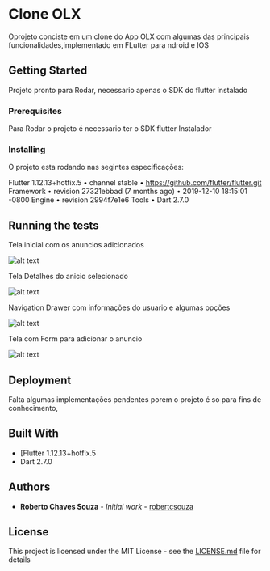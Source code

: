 # Clone OLX

Oprojeto conciste em um clone do App OLX com algumas das principais funcionalidades,implementado em FLutter para ndroid e IOS

## Getting Started

Projeto pronto para Rodar, necessario apenas o SDK do flutter instalado

### Prerequisites

Para Rodar o projeto é necessario ter o SDK flutter Instalador

### Installing

 O projeto esta rodando nas segintes especificações:
 
Flutter 1.12.13+hotfix.5 • channel stable • https://github.com/flutter/flutter.git
Framework • revision 27321ebbad (7 months ago) • 2019-12-10 18:15:01 -0800
Engine • revision 2994f7e1e6
Tools • Dart 2.7.0




## Running the tests

Tela inicial com os anuncios adicionados 

![alt text](https://github.com/robertcsouza/olxclone_app/blob/master/tela1.png)

Tela Detalhes do anicio selecionado

![alt text](https://github.com/robertcsouza/olxclone_app/blob/master/tela2.png)

Navigation Drawer com informações do usuario e algumas opções

![alt text](https://github.com/robertcsouza/olxclone_app/blob/master/tela3.png)

Tela com Form para adicionar o anuncio

![alt text](https://github.com/robertcsouza/olxclone_app/blob/master/tela4.png)

## Deployment

Falta algumas implementações pendentes porem o projeto é so para fins de conhecimento, 

## Built With

* [Flutter 1.12.13+hotfix.5 
* Dart 2.7.0
## Authors

* **Roberto Chaves Souza** - *Initial work* - [robertcsouza](https://github.com/robertcsouza)


## License

This project is licensed under the MIT License - see the [LICENSE.md](LICENSE.md) file for details


